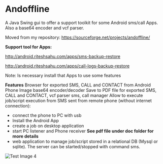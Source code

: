 # Andoffline
A Java Swing gui to offer a support toolkit for some Android sms/call Apps. Also a base64 encoder and vcf parser. 

Moved from my repository: https://sourceforge.net/projects/andoffline/

**Support tool for Apps:**

http://android.riteshsahu.com/apps/sms-backup-restore

http://android.riteshsahu.com/apps/call-logs-backup-restore

Note: Is necessary install that Apps to use some features

**Features**
Browser for exported SMS, CALL and CONTACT from Android Phone
Image base64 encoder/decoder
Save to PDF file for exported SMS, CALL and CONTACT,
vcf parser
sms, call manager
Allow to execute job/script execution from SMS sent from remote phone (without internet connection):
- connect the phone to PC with usb
- Install the Android App
- create a job on desktop application
- start PC listener and Phone receiver
**See pdf file under doc folder for more details**
- web application to manage job/script stored in a relational DB (Mysql or sqlite). The server can be started/stopped with command sms.

![Test Image 4](https://github.com/fulvio999/Andoffline/blob/master/doc/screen1.jpeg
)
